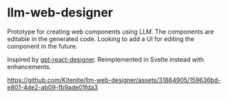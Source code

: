 # llm-web-designer
Prototype for creating web components using LLM. The components are editable in the generated code. Looking to add a UI for editing the component in the future.

Inspired by [gpt-react-designer](https://github.com/XD2Sketch/gpt-react-designer). Reimplemented in Svelte instead with enhancements.

https://github.com/Kitenite/llm-web-designer/assets/31864905/159636bd-e801-4de2-ab09-fb9ade01fda3

